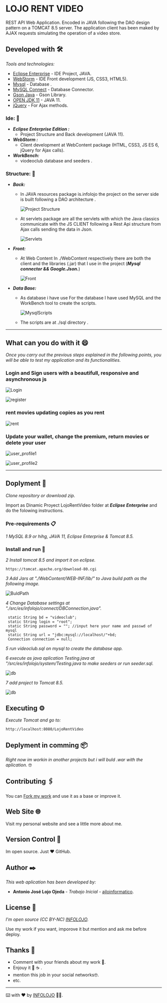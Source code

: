 # LOJO RENT VIDEO
REST API Web Application. Encoded in JAVA following the DAO design pattern on a TOMCAT 8.5 server. The application client has been maked by AJAX requests simulating the operation of a video store.

## Developed with 🛠️

_Tools and technologies:_

* [Eclipse Enterprise](https://www.eclipse.org/) - IDE Project, JAVA.
* [WebStorm](https://www.jetbrains.com/es-es/webstorm) - IDE Front development (JS, CSS3, HTML5).
* [Mysql](https://www.mysql.com/) - Database .
* [MySQL Connect](https://dev.mysql.com/downloads/connector/j/) - Database Connector.
* [Gson Java](https://jar-download.com/artifacts/com.google.code.gson/.gson/2.8.2/source-code) - Gson Library.
* [OPEN JDK 11](https://openjdk.java.net/projects/jdk/11/) - JAVA 11.
* [jQuery](https://code.jquery.com/) - For Ajax methods.

### Ide: 🚀

* ***Eclipse Enterprise Edition :***
  * Project Structure and Back development (JAVA 11).
* ***WebStorm :***
  * Client development at WebContent package (HTML, CSS3, JS ES 6, jQuery for Ajax calls).
* ***WorkBench:***
  * viodeoclub database and seeders .

### Structure: 🧱

* ***Back:***
  * In JAVA resources package is.infolojo the project on the server side is built following a DAO architecture .
  
    ![Project Structure](./img/ProjectStructure.png)
  
  * At servlets package are all the servlets with which the Java classics communicate with the JS CLIENT following a Rest Api structure from Ajax calls sending the data in Json.

    ![Servlets](./img/servlets.png)

* ***Front:***
  * At Web Content In ./WebContent respectively there are both the client and the libraries (.jar) that I use in the project (***Mysql connector && Google.Json.***)
  
    ![Front](./img/front.png)

* ***Data Base:***
  * As database i have use For the database I have used MySQL and the WorkBench tool to create the scripts.
   
    ![MysqlScripts](./img/scripts.png)

  
  * The scripts are at ./sql directory .
    
---

## What can you do with it 😄

_Once you carry out the previous steps explained in the following points, you will be able to test my application and its functionalities._

### Login and Sign users with a beautifull, responsive and asynchronous js

![Login](./img/login.png)

![register](./img/signin.png)

### rent movies updating copies as you rent

![rent](./img/rent.png)

### Update your wallet, change the premium, return movies or delete your user 

![user_profile1](./img/usuer_prifle1.png)

![user_profile2](./img/user_profile_2.png)

---

## Doplyment 🚀

_Clone repository or download zip_.

Import as Dinamic Proyect LojoRentVideo folder at ***Eclipse Enterprise*** and do the
folowing instructions.

### Pre-requirements 📋

_1 MySQL 8.9 or hihg, JAVA 11, Eclipse Enterprise & Tomcat 8.5._

### Install and run 🔧

_2 Install tomcat 8.5 and import it on eclipse._

```
https://tomcat.apache.org/download-80.cgi
```

_3 Add Jars at "./WebContent/WEB-INF/lib/" to Java build path as the following image._

![BuldPath](./img/buld.png)

_4 Change Database settings at "./src/es/infolojo/connect/DBConnection.java"._

```
 static String bd = "videoclub";
 static String login = "root";
 static String password = ""; //input here your name and passwd of mysql
 static String url = "jdbc:mysql://localhost/"+bd;
 Connection connection = null;
```

_5 run videoclub.sql on mysql to create the database app._

_6 execute as java aplication Testing.java at "/src/es/infolojo/system/Testing.java to make
seeders or run seeder.sql._

![db](./img/scripts.png)

_7 add project to Tomcat 8.5._

![db](./img/addTomcat.png)


## Executing ⚙️

_Execute Tomcat and go to:_

```
http://localhost:8080/LojoRentVideo
```

## Deplyment in comming 📦

_Right now im workin in another projects but i will buld .war with the aplication._ 🤓


## Contributing 🖇️

You can [Fork my work](https://github.com/ajloinformatico) and use it as a base or improve it.

## Web Site 🌐

Visit my personal website and see a little more about me.

## Version Control 📌

Im open source. Just ❤️ GitHub.

## Author ✒️

_This web aplication has been developed by:_

* **Antonio José Lojo Ojeda** - *Trabajo Inicial* - [ajloinformatico](https://github.com/ajloinformatico).


## License 📄
_I'm open source (CC BY-NC) [INFOLOJO](https://www.infolojo.es)._

Use my work if you want, imporove it but mention and ask me before deploy.



## Thanks 🎁

* Comment with your friends about my work 📢.
* Enjouy it 🍺  ☕ . 
* mention this job in your social networks🤓.
* etc.

---
⌨️ with ❤️ by [INFOLOJO](https://www.infolojo.es) 🧑‍💻.